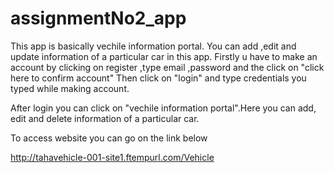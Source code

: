 # assignmentNo2_app


This app is basically vechile information portal.
You can add ,edit and update information of a particular car in this app.
Firstly u have to make an account by clicking on register ,type email ,password and the click on "click here to confirm account"
Then click on "login" and type credentials you typed while making account.

After login you can click on "vechile information portal".Here you can add, edit and delete information of a particular car.

To access website you can go on the link below

http://tahavehicle-001-site1.ftempurl.com/Vehicle


